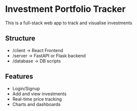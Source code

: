 # Investment Portfolio Tracker
This is a full-stack web app to track and visualise investments

## Structure 

- /client -> React Frontend
- /server -> FastAPI or Flask backend
- /database -> DB scripts

## Features

- Login/Signup
- Add and view investments
- Real-time price tracking
- Charts and dashboards
